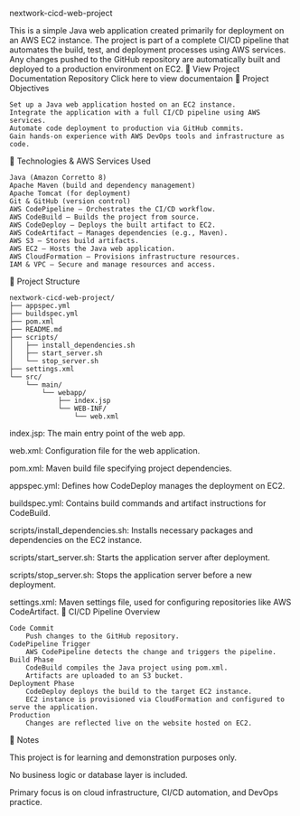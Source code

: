 nextwork-cicd-web-project

This is a simple Java web application created primarily for deployment on an AWS EC2 instance. The project is part of a complete CI/CD pipeline that automates the build, test, and deployment processes using AWS services. Any changes pushed to the GitHub repository are automatically built and deployed to a production environment on EC2.
📘 View Project Documentation Repository
Click here to view documentaion
🎯 Project Objectives

    Set up a Java web application hosted on an EC2 instance.
    Integrate the application with a full CI/CD pipeline using AWS services.
    Automate code deployment to production via GitHub commits.
    Gain hands-on experience with AWS DevOps tools and infrastructure as code.

🧰 Technologies & AWS Services Used

    Java (Amazon Corretto 8)
    Apache Maven (build and dependency management)
    Apache Tomcat (for deployment)
    Git & GitHub (version control)
    AWS CodePipeline – Orchestrates the CI/CD workflow.
    AWS CodeBuild – Builds the project from source.
    AWS CodeDeploy – Deploys the built artifact to EC2.
    AWS CodeArtifact – Manages dependencies (e.g., Maven).
    AWS S3 – Stores build artifacts.
    AWS EC2 – Hosts the Java web application.
    AWS CloudFormation – Provisions infrastructure resources.
    IAM & VPC – Secure and manage resources and access.

📁 Project Structure

```
nextwork-cicd-web-project/
├── appspec.yml
├── buildspec.yml
├── pom.xml
├── README.md
├── scripts/
│   ├── install_dependencies.sh
│   ├── start_server.sh
│   └── stop_server.sh
├── settings.xml
└── src/
    └── main/
        └── webapp/
            ├── index.jsp
            └── WEB-INF/
                └── web.xml
```


index.jsp: The main entry point of the web app.

web.xml: Configuration file for the web application.

pom.xml: Maven build file specifying project dependencies.

appspec.yml: Defines how CodeDeploy manages the deployment on EC2.

buildspec.yml: Contains build commands and artifact instructions for CodeBuild.

scripts/install_dependencies.sh: Installs necessary packages and dependencies on the EC2 instance.

scripts/start_server.sh: Starts the application server after deployment.

scripts/stop_server.sh: Stops the application server before a new deployment.

settings.xml: Maven settings file, used for configuring repositories like AWS CodeArtifact.
🚀 CI/CD Pipeline Overview

    Code Commit
        Push changes to the GitHub repository.
    CodePipeline Trigger
        AWS CodePipeline detects the change and triggers the pipeline.
    Build Phase
        CodeBuild compiles the Java project using pom.xml.
        Artifacts are uploaded to an S3 bucket.
    Deployment Phase
        CodeDeploy deploys the build to the target EC2 instance.
        EC2 instance is provisioned via CloudFormation and configured to serve the application.
    Production
        Changes are reflected live on the website hosted on EC2.

📌 Notes

This project is for learning and demonstration purposes only.

No business logic or database layer is included.

Primary focus is on cloud infrastructure, CI/CD automation, and DevOps practice.